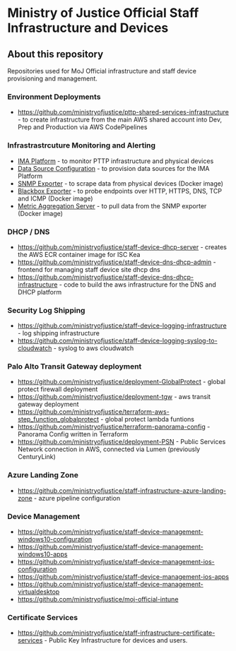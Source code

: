 # Ministry of Justice Official Staff Infrastructure and Devices

## About this repository
Repositories used for MoJ Official infrastructure and staff device provisioning and management.
### Environment Deployments
- https://github.com/ministryofjustice/pttp-shared-services-infrastructure - to create infrastructure from the main AWS shared account into Dev, Prep and Production via AWS CodePipelines
### Infrastrastrcuture Monitoring and Alerting
- [IMA Platform](https://github.com/ministryofjustice/staff-infrastructure-monitoring) - to monitor PTTP infrastructure and physical devices
- [Data Source Configuration](https://github.com/ministryofjustice/staff-infrastructure-monitoring-datasource-config) - to provision data sources for the IMA Platform
- [SNMP Exporter](https://github.com/ministryofjustice/staff-infrastructure-monitoring-snmpexporter) - to scrape data from physical devices (Docker image)
- [Blackbox Exporter](https://github.com/ministryofjustice/staff-infrastructure-monitoring-blackbox-exporter) - to probe endpoints over HTTP, HTTPS, DNS, TCP and ICMP (Docker image)
- [Metric Aggregation Server](https://github.com/ministryofjustice/staff-infrastructure-metric-aggregation-server) - to pull data from the SNMP exporter (Docker image)

### DHCP / DNS
- https://github.com/ministryofjustice/staff-device-dhcp-server - creates the AWS ECR container image for ISC Kea
- https://github.com/ministryofjustice/staff-device-dns-dhcp-admin - frontend for managing staff device site dhcp dns
- https://github.com/ministryofjustice/staff-device-dns-dhcp-infrastructure - code to build the aws infrastructure for the DNS and DHCP platform

### Security Log Shipping
- https://github.com/ministryofjustice/staff-device-logging-infrastructure - log shipping infrastructure
- https://github.com/ministryofjustice/staff-device-logging-syslog-to-cloudwatch - syslog to aws cloudwatch

### Palo Alto Transit Gateway deployment
- https://github.com/ministryofjustice/deployment-GlobalProtect - global protect firewall deployment
- https://github.com/ministryofjustice/deployment-tgw - aws transit gateway deployment
- https://github.com/ministryofjustice/terraform-aws-step_function_globalprotect - global protect lambda funtions
- https://github.com/ministryofjustice/terraform-panorama-config - Panorama Config written in Terraform
- https://github.com/ministryofjustice/deployment-PSN - Public Services Network connection in AWS, connected via Lumen (previously CenturyLink)

### Azure Landing Zone
- https://github.com/ministryofjustice/staff-infrastructure-azure-landing-zone - azure pipeline configuration

### Device Management
- https://github.com/ministryofjustice/staff-device-management-windows10-configuration
- https://github.com/ministryofjustice/staff-device-management-windows10-apps
- https://github.com/ministryofjustice/staff-device-management-ios-configuration
- https://github.com/ministryofjustice/staff-device-management-ios-apps
- https://github.com/ministryofjustice/staff-device-management-virtualdesktop
- https://github.com/ministryofjustice/moj-official-intune

### Certificate Services 
- https://github.com/ministryofjustice/staff-infrastructure-certificate-services - Public Key Infrastructure for devices and users.